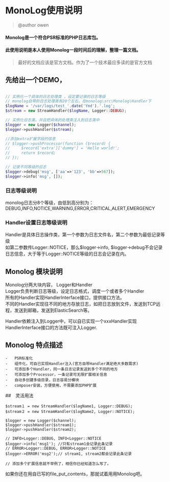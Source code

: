 # MonoLog使用说明
>@author owen

#### Monolog是一个符合PSR标准的PHP日志库包。
#### 此使用说明是本人使用Monolog一段时间后的理解，整理一篇文档。

>最好的文档应该是官方文档。作为了一个技术最应多读的是官方文档

## 先给出一个DEMO，

```php

// 实例化一个具体的日志处理类 ，设定要记录的日志等级
// monolog自带的日志处理类有20个左右，在monolog\src\Monolog\Handler下
$logName = '/var/logs/test_'.date('Ymd').'.log';
$stream = new StreamHandler($logName, Logger::DEBUG);

// 实例化日志类，并且把具体的处理类注入到日志类中
$logger = new Logger($channel);
$logger->pushHandler($stream);

//添加extra扩展字段的信息
// $logger->pushProcessor(function ($record) { 
//     $record['extra']['dummy'] = 'Hello world!'; 
//     return $record;
// });

// 记录不同等级的日志
$logger->debug('msg', ['aa'=>'123', 'bb'=>567]);
$logger->info('msg', []);

```

### 日志等级说明
monolog日志分8个等级，由低到高分别为：  
DEBUG,INFO,NOTICE,WARNING,ERROR,CRITICAL,ALERT,EMERGENCY

### Handler设置日志等级说明
Handler是具体日志操作类，第一个参数为日志文件名，第二个参数为最低记录等级  
如第二参数传Logger::NOTICE，那么$logger->info, $logger->debug不会记录日志信息，大于等于Logger::NOTICE等级的日志会记录在内。

## Monolog 模块说明

Monolog分两大块内容， Logger和Handler  
Logger负责判断日志等级，设定日志格式，调度一个或者多个Handler  
所有的Handler实现HandlerInterface接口，提供接口方法。  
不同的Handler实现往不同的地方存放日志，如把日志放到文件，发送到TCP远程，发送到邮箱，发送到ElasticSearch等。  
  
Handler依赖注入到Logger中，可以自已实现一个xxxHandler实现HandlerInterface接口的方法既可注入Logger.  
  
## Monolog 特点描述

    -   PSR标准化
    -   组件化，可自已实现Handler注入(官方自带Handler满足绝大多数需求)
    -   可添加多个Handler，同一条日志记录发送到多个不同的地方
    -   可添加多个Processor，一条记录可无限扩展相关信息
    -   自动多创建多级目录，日志容易分模块
    -   composer安装，方便使用，不需要添加PHP扩展

##　灵活用法

```
$stream１ = new StreamHandler($logName1, Logger::DEBUG);
$stream２ = new StreamHandler($logName2, Logger::NOTICE);

$logger = new Logger($channel);
$logger->pushHandler($stream1);
$logger->pushHandler($stream2);

// INFO>Logger::DEBUG, INFO<Logger::NOTICE
$logger->info('msg1'); //只有stream1会记录此条记录
// ERROR>Logger::DEBUG, ERROR>Logger::NOTICE
$logger->ERROR('msg2');// stream1, stream2都会记录此条记录

// 添加多个扩展信息就不举例了，相信你已经知道怎么写了。

```

如果你还在用自已写的file_put_contents，那就试着用用Monolog吧。